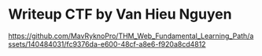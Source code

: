 # Writeup CTF by Van Hieu Nguyen

https://github.com/MavRyknoPro/THM_Web_Fundamental_Learning_Path/assets/140484031/fc9376da-e600-48cf-a8e6-f920a8cd4812
